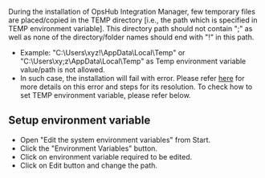 During the installation of OpsHub Integration Manager, few temporary files are placed/copied in the TEMP directory [i.e., the path which is specified in TEMP environment variable]. This directory path should not contain ";" as well as none of the directory/folder names should end with "!" in this path.  
* Example: "C:\Users\xyz!\AppData\Local\Temp" or "C:\Users\xy;z\AppData\Local\Temp" as Temp environment variable value/path is not allowed.  
* In such case, the installation will fail with error. Please refer [here](../../help-center/troubleshooting/errors/install/ops-005.md) for more details on this error and steps for its resolution. To check how to set TEMP environment variable, please refer below.

## Setup environment variable

- Open "Edit the system environment variables" from Start.  
- Click the "Environment Variables" button.
- Click on environment variable required to be edited. 
- Click on Edit button and change the path.
